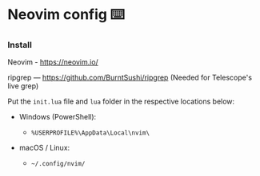 # Neovim config ⌨️

### Install

Neovim - https://neovim.io/

ripgrep  — https://github.com/BurntSushi/ripgrep (Needed for Telescope's live grep)


Put the `init.lua` file and `lua` folder in the respective locations below:

- Windows (PowerShell):
	- `%USERPROFILE%\AppData\Local\nvim\`

- macOS / Linux:
	- `~/.config/nvim/`

